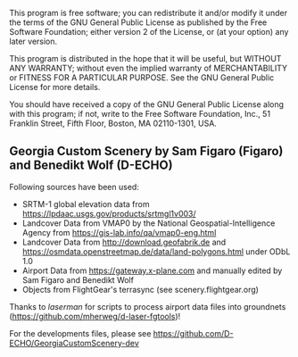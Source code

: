 This program is free software; you can redistribute it and/or
modify it under the terms of the GNU General Public License
as published by the Free Software Foundation; either version 2
of the License, or (at your option) any later version.

This program is distributed in the hope that it will be useful,
but WITHOUT ANY WARRANTY; without even the implied warranty of
MERCHANTABILITY or FITNESS FOR A PARTICULAR PURPOSE.  See the
GNU General Public License for more details.

You should have received a copy of the GNU General Public License
along with this program; if not, write to the Free Software
Foundation, Inc., 51 Franklin Street, Fifth Floor, Boston, MA  02110-1301, USA.
 
## Georgia Custom Scenery by Sam Figaro (Figaro) and Benedikt Wolf (D-ECHO)
 
Following sources have been used:

* SRTM-1 global elevation data from https://lpdaac.usgs.gov/products/srtmgl1v003/ 
* Landcover Data from VMAP0 by the National Geospatial-Intelligence Agency from https://gis-lab.info/qa/vmap0-eng.html
* Landcover Data from http://download.geofabrik.de and https://osmdata.openstreetmap.de/data/land-polygons.html under ODbL 1.0
* Airport Data from https://gateway.x-plane.com and manually edited by Sam Figaro and Benedikt Wolf
* Objects from FlightGear's terrasync (see scenery.flightgear.org)

Thanks to _laserman_ for scripts to process airport data files into groundnets (https://github.com/mherweg/d-laser-fgtools)!

For the developments files, please see https://github.com/D-ECHO/GeorgiaCustomScenery-dev
